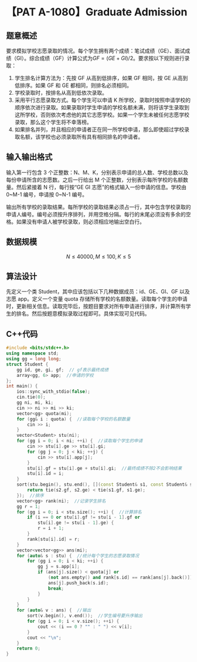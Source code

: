# 【PAT A-1080】Graduate Admission

## 题意概述

要求模拟学校志愿录取的情况。每个学生拥有两个成绩：笔试成绩（GE）、面试成绩（GI）。综合成绩（GF）计算公式为$GF=\left(GE+GI\right)/2$。要求按以下规则进行录取：

1. 学生排名计算方法为：先按 GF 从高到低排序，如果 GF 相同，按 GE 从高到低排序。如果 GF 和 GE 都相同，则排名必须相同。
2. 学校录取时，按排名从高到低依次录取。
3. 采用平行志愿录取方式。每个学生可以申请 K 所学校，录取时按照申请学校的顺序依次进行录取。如果录取时学生申请的学校名额未满，则将该学生录取到这所学校，否则依次考虑他的其它志愿学校。如果一个学生未被任何志愿学校录取，那么这个学生将不幸落榜。
4. 如果排名并列，并且相应的申请者正在同一所学校申请，那么即使超过学校录取名额，该学校也必须录取所有具有相同排名的申请者。

## 输入输出格式

输入第一行包含 3 个正整数：N、M、K，分别表示申请的总人数、学校总数以及每份申请所含的志愿数。之后一行给出 M 个正整数，分别表示每所学校的名额数量。然后紧接着 N 行，每行按“GE GI 志愿”的格式输入一份申请的信息。学校由 0~M-1 编号，申请按 0~N-1 编号。

输出所有学校的录取结果。每所学校的录取结果必须占一行，其中包含学校录取的申请人编号。编号必须按升序排列，并用空格分隔。每行的末尾必须没有多余的空格。如果没有申请人被学校录取，则必须相应地输出空白行。

## 数据规模

$$N\le40000,M\le100,K\le5$$

## 算法设计

先定义一个类 Student，其中应该包括以下几种数据成员：id、GE、GI、GF 以及志愿 app。定义一个变量 quota 存储所有学校的名额数量。读取每个学生的申请时，更新相关信息。读取完毕后，按题目要求对所有申请进行排序，并计算所有学生的排名。然后按题意模拟录取过程即可。具体实现可见代码。

## C++代码

```cpp
#include <bits/stdc++.h>
using namespace std;
using gg = long long;
struct Student {
    gg id, ge, gi, gf;  // gf表示最终成绩
    array<gg, 6> app;  //申请的学校
};
int main() {
    ios::sync_with_stdio(false);
    cin.tie(0);
    gg ni, mi, ki;
    cin >> ni >> mi >> ki;
    vector<gg> quota(mi);
    for (gg& i : quota) {  //读取每个学校的名额数量
        cin >> i;
    }
    vector<Student> stu(ni);
    for (gg i = 0; i < ni; ++i) {  //读取每个学生的申请
        cin >> stu[i].ge >> stu[i].gi;
        for (gg j = 0; j < ki; ++j) {
            cin >> stu[i].app[j];
        }
        stu[i].gf = stu[i].ge + stu[i].gi;  //最终成绩不除2不会影响结果
        stu[i].id = i;
    }
    sort(stu.begin(), stu.end(), [](const Student& s1, const Student& s2) {
        return tie(s2.gf, s2.ge) < tie(s1.gf, s1.ge);
    });  //排序
    vector<gg> rank(ni);  //记录学生排名
    gg r = 1;
    for (gg i = 0; i < stu.size(); ++i) {  //计算排名
        if (i == 0 or stu[i].gf != stu[i - 1].gf or
            stu[i].ge != stu[i - 1].ge) {
            r = i + 1;
        }
        rank[stu[i].id] = r;
    }
    vector<vector<gg>> ans(mi);
    for (auto& s : stu) {  //统计每个学生的志愿录取情况
        for (gg i = 0; i < ki; ++i) {
            gg j = s.app[i];
            if (ans[j].size() < quota[j] or
                (not ans.empty() and rank[s.id] == rank[ans[j].back()])) {
                ans[j].push_back(s.id);
                break;
            }
        }
    }
    for (auto& v : ans) {  //输出
        sort(v.begin(), v.end());  //学生编号要升序输出
        for (gg i = 0; i < v.size(); ++i) {
            cout << (i == 0 ? "" : " ") << v[i];
        }
        cout << "\n";
    }
    return 0;
}
```
